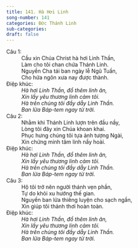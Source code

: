 ```yaml
---
title: 141. Hà Hơi Linh
song-number: 141
categories: Đức Thánh Linh
sub-categories: 
draft: false
---
```

<dl><dt>Câu 1:</dt><dd data-verse="1">Cầu xin Chúa Christ hà hơi Linh Thần, <br/>Làm cho tôi chan chứa Thánh Linh. <br/>Nguyền Cha tái ban ngày lễ Ngũ Tuần, <br/>Cho hứa ngôn xưa nay được thành. </dd><dt>Điệp khúc:</dt><dd data-chorus="1"><em>Hà hơi Linh Thần, đổ thêm linh ân, <br/>Xin lấy yêu thương linh cảm tôi. <br/>Hà trên chúng tôi đầy dẫy Linh Thần. <br/>Ban lửa Báp-tem ngay từ trời. </em></dd><dt>Câu 2:</dt><dd data-verse="2">Nhằm khi Thánh Linh lượn trên đầu nầy, <br/>Lòng tôi đây xin Chúa khoan khai. <br/>Phục hưng chúng tôi tựa ảnh tượng Ngài, <br/>Xin chứng minh tâm linh nầy hoài. </dd><dt>Điệp khúc:</dt><dd data-chorus="1"><em>Hà hơi Linh Thần, đổ thêm linh ân, <br/>Xin lấy yêu thương linh cảm tôi. <br/>Hà trên chúng tôi đầy dẫy Linh Thần. <br/>Ban lửa Báp-tem ngay từ trời. </em></dd><dt>Câu 3:</dt><dd data-verse="3">Hộ tôi trở nên người thánh vẹn phần, <br/>Tự do khỏi xu hướng thế gian. <br/>Nguyền ban lửa thiêng luyện cho sạch ngần, <br/>Xin giúp tôi thảnh thơi hoàn toàn. </dd><dt>Điệp khúc:</dt><dd data-chorus="1"><em>Hà hơi Linh Thần, đổ thêm linh ân, <br/>Xin lấy yêu thương linh cảm tôi. <br/>Hà trên chúng tôi đầy dẫy Linh Thần. <br/>Ban lửa Báp-tem ngay từ trời. </em></dd></dl>